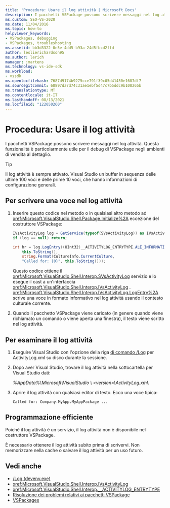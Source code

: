 ```yaml
---
title: 'Procedura: Usare il log attività | Microsoft Docs'
description: I pacchetti VSPackage possono scrivere messaggi nel log attività. Informazioni su come usare il log attività per il debug di VSPackage negli ambienti di vendita al dettaglio.
ms.custom: SEO-VS-2020
ms.date: 11/04/2016
ms.topic: how-to
helpviewer_keywords:
- VSPackages, debugging
- VSPackages, troubleshooting
ms.assetid: bb3d3322-0e5e-4dd5-b93a-24d5fbcd2ffd
author: leslierichardson95
ms.author: lerich
manager: jmartens
ms.technology: vs-ide-sdk
ms.workload:
- vssdk
ms.openlocfilehash: 7687d9174b9275cce791f39c05d41450e1687df7
ms.sourcegitcommit: 68897da7d74c31ae1ebf5d47c7b5ddc9b108265b
ms.translationtype: MT
ms.contentlocale: it-IT
ms.lasthandoff: 08/13/2021
ms.locfileid: "122050260"
---
```

# <a name="how-to-use-the-activity-log"></a>Procedura: Usare il log attività
I pacchetti VSPackage possono scrivere messaggi nel log attività. Questa funzionalità è particolarmente utile per il debug di VSPackage negli ambienti di vendita al dettaglio.

> [!TIP]
> Il log attività è sempre attivato. Visual Studio un buffer in sequenza delle ultime 100 voci e delle prime 10 voci, che hanno informazioni di configurazione generali.

## <a name="to-write-an-entry-to-the-activity-log"></a>Per scrivere una voce nel log attività

1. Inserire questo codice nel metodo o in qualsiasi altro metodo ad <xref:Microsoft.VisualStudio.Shell.Package.Initialize%2A> eccezione del costruttore VSPackage:

    ```csharp
    IVsActivityLog log = GetService(typeof(SVsActivityLog)) as IVsActivityLog;
    if (log == null) return;

    int hr = log.LogEntry((UInt32)__ACTIVITYLOG_ENTRYTYPE.ALE_INFORMATION,
        this.ToString(),
        string.Format(CultureInfo.CurrentCulture,
        "Called for: {0}", this.ToString()));
    ```

     Questo codice ottiene il <xref:Microsoft.VisualStudio.Shell.Interop.SVsActivityLog> servizio e lo esegue il cast a un'interfaccia <xref:Microsoft.VisualStudio.Shell.Interop.IVsActivityLog> . <xref:Microsoft.VisualStudio.Shell.Interop.IVsActivityLog.LogEntry%2A> scrive una voce in formato informativo nel log attività usando il contesto culturale corrente.

2. Quando il pacchetto VSPackage viene caricato (in genere quando viene richiamato un comando o viene aperta una finestra), il testo viene scritto nel log attività.

## <a name="to-examine-the-activity-log"></a>Per esaminare il log attività

1. Eseguire Visual Studio con l'opzione della riga [di comando /Log](../ide/reference/log-devenv-exe.md) per ActivityLog.xml su disco durante la sessione.

2. Dopo aver Visual Studio, trovare il log attività nella sottocartella per Visual Studio dati:

   <em> *%AppData%</em>\Microsoft\VisualStudio \\ \<version>\ActivityLog.xml*.

3. Aprire il log attività con qualsiasi editor di testo. Ecco una voce tipica:

   ```
   Called for: Company.MyApp.MyAppPackage ...
   ```

## <a name="robust-programming"></a>Programmazione efficiente

Poiché il log attività è un servizio, il log attività non è disponibile nel costruttore VSPackage.

È necessario ottenere il log attività subito prima di scrivervi. Non memorizzare nella cache o salvare il log attività per un uso futuro.

## <a name="see-also"></a>Vedi anche

- [/Log (devenv.exe)](../ide/reference/log-devenv-exe.md)
- <xref:Microsoft.VisualStudio.Shell.Interop.IVsActivityLog>
- <xref:Microsoft.VisualStudio.Shell.Interop.__ACTIVITYLOG_ENTRYTYPE>
- [Risoluzione dei problemi relativi ai pacchetti VSPackage](../extensibility/troubleshooting-vspackages.md)
- [VSPackages](../extensibility/internals/vspackages.md)
